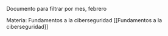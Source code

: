 Documento para filtrar por mes, febrero

Materia: Fundamentos a la ciberseguridad [[Fundamentos a la ciberseguridad]]